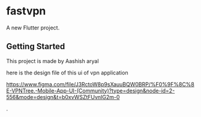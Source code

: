 # fastvpn

A new Flutter project.

## Getting Started

This project is made by Aashish aryal

here is the design file of this ui of vpn application

https://www.figma.com/file/J3RctoW8p9sXauuBQW0BRP/%F0%9F%8C%8E-VPNTree.-Mobile-App-UI-(Community)?type=design&node-id=2-556&mode=design&t=b0xvWSZtFUvnIG2m-0

.
